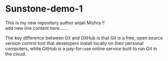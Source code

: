 # Sunstone-demo-1
This is my new repository 
author anjali Mishra !!
<br>
add new line
content here.......
<p>The key difference between Git and GitHub is that Git is a free, open source version control tool that developers install locally on their personal computers, while GitHub is a pay-for-use online service built to run Git in the cloud.</p>

